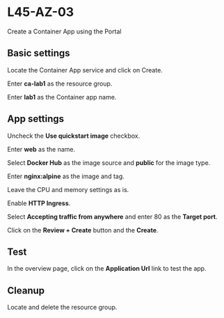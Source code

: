 # L45-AZ-03

Create a Container App using the Portal

## Basic settings

Locate the Container App service and click on Create.

Enter **ca-lab1** as the resource group.

Enter **lab1** as the Container app name.

## App settings

Uncheck the **Use quickstart image** checkbox.

Enter **web** as the name.

Select **Docker Hub** as the image source and **public** for the image type.

Enter **nginx:alpine** as the image and tag.

Leave the CPU and memory settings as is.

Enable **HTTP Ingress**.

Select **Accepting traffic from anywhere** and enter 80 as the **Target port**.

Click on the **Review + Create** button and the **Create**.

## Test

In the overview page, click on the **Application Url** link to test the app.

## Cleanup

Locate and delete the resource group.

